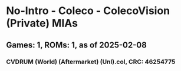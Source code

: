 # No-Intro - Coleco - ColecoVision (Private) MIAs
## Games: 1, ROMs: 1, as of 2025-02-08

### CVDRUM (World) (Aftermarket) (Unl).col, CRC: 46254775
